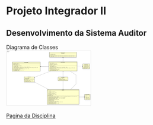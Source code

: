 # Projeto Integrador II
## Desenvolvimento da Sistema Auditor

Diagrama de Classes \
<img src="CD_SAa.png" alt="DC_SAa" width="230" height="150"/>

[Pagina da Disciplina](https://wiki.sj.ifsc.edu.br/wiki/index.php/PJI2-EngTel_(p%C3%A1gina))
